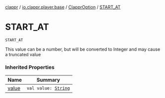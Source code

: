 [clappr](../../index.md) / [io.clappr.player.base](../index.md) / [ClapprOption](index.md) / [START_AT](.)

# START_AT

`START_AT`

This value can be a number, but will be converted to Integer and may cause a truncated value

### Inherited Properties

| Name | Summary |
|---|---|
| [value](value.md) | `val value: `[`String`](https://kotlinlang.org/api/latest/jvm/stdlib/kotlin/-string/index.html) |

